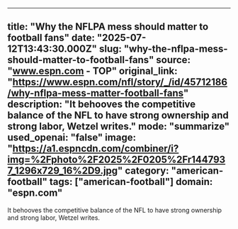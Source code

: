 ---
   title: "Why the NFLPA mess should matter to football fans"
   date: "2025-07-12T13:43:30.000Z"
   slug: "why-the-nflpa-mess-should-matter-to-football-fans"
   source: "www.espn.com - TOP"
   original_link: "https://www.espn.com/nfl/story/_/id/45712186/why-nflpa-mess-matter-football-fans"
   description: "It behooves the competitive balance of the NFL to have strong ownership and strong labor, Wetzel writes."
   mode: "summarize"
   used_openai: "false"
   image: "https://a1.espncdn.com/combiner/i?img=%2Fphoto%2F2025%2F0205%2Fr1447937_1296x729_16%2D9.jpg"
   category: "american-football"
   tags: ["american-football"]
   domain: "espn.com"
  ---
  It behooves the competitive balance of the NFL to have strong ownership and strong labor, Wetzel writes.